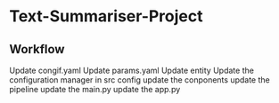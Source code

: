 # Text-Summariser-Project

## Workflow
Update congif.yaml
Update params.yaml
Update entity
Update the configuration manager in src config
update the conponents
update the pipeline
update the main.py
update the app.py